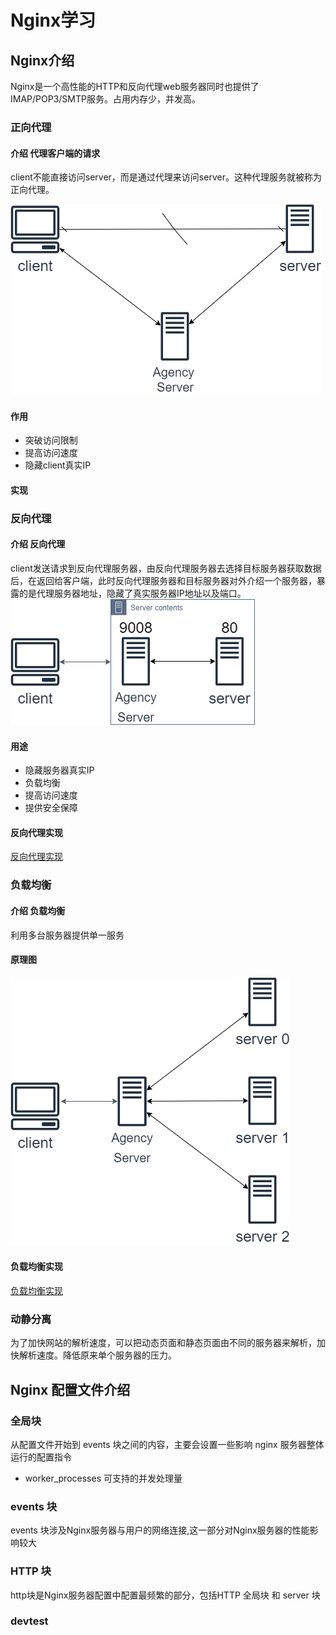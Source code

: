 # Nginx学习

## Nginx介绍

Nginx是一个高性能的HTTP和反向代理web服务器同时也提供了IMAP/POP3/SMTP服务。占用内存少，并发高。

### 正向代理

#### 介绍 代理客户端的请求

client不能直接访问server，而是通过代理来访问server。这种代理服务就被称为正向代理。

![正向代理](/photo/正向代理.png)

#### 作用

- 突破访问限制
- 提高访问速度
- 隐藏client真实IP

#### 实现

### 反向代理

#### 介绍 反向代理

client发送请求到反向代理服务器，由反向代理服务器去选择目标服务器获取数据后，在返回给客户端，此时反向代理服务器和目标服务器对外介绍一个服务器，暴露的是代理服务器地址，隐藏了真实服务器IP地址以及端口。
![反向代理](/photo/反向代理.png)

#### 用途

- 隐藏服务器真实IP
- 负载均衡
- 提高访问速度
- 提供安全保障

#### 反向代理实现

[反向代理实现](01反向代理/01反向代理.md)

### 负载均衡

#### 介绍 负载均衡

利用多台服务器提供单一服务

#### 原理图

![负载均衡](/photo/负载均衡.png)

#### 负载均衡实现

[负载均衡实现](02负载均衡/02负载均衡.md)

### 动静分离

为了加快网站的解析速度，可以把动态页面和静态页面由不同的服务器来解析，加快解析速度。降低原来单个服务器的压力。

## Nginx 配置文件介绍

### 全局块

从配置文件开始到 events 块之间的内容，主要会设置一些影响 nginx 服务器整体运行的配置指令

- worker_processes 可支持的并发处理量

### events 块

events 块涉及Nginx服务器与用户的网络连接,这一部分对Nginx服务器的性能影响较大

### HTTP 块

http块是Nginx服务器配置中配置最频繁的部分，包括HTTP 全局块 和 server 块


### devtest
